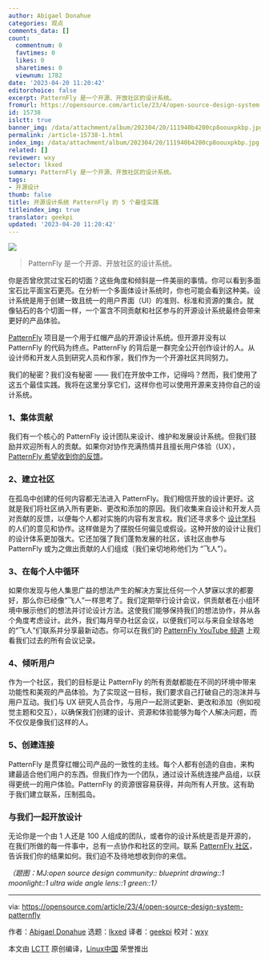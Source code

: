 ```yaml
---
author: Abigael Donahue
categories: 观点
comments_data: []
count:
  commentnum: 0
  favtimes: 0
  likes: 0
  sharetimes: 0
  viewnum: 1782
date: '2023-04-20 11:20:42'
editorchoice: false
excerpt: PatternFly 是一个开源、开放社区的设计系统。
fromurl: https://opensource.com/article/23/4/open-source-design-system-patternfly
id: 15738
islctt: true
banner_img: /data/attachment/album/202304/20/111940b4200cp8oouxpkbp.jpg
permalink: /article-15738-1.html
index_img: /data/attachment/album/202304/20/111940b4200cp8oouxpkbp.jpg.thumb.jpg
related: []
reviewer: wxy
selector: lkxed
summary: PatternFly 是一个开源、开放社区的设计系统。
tags:
- 开源设计
thumb: false
title: 开源设计系统 PatternFly 的 5 个最佳实践
titleindex_img: true
translator: geekpi
updated: '2023-04-20 11:20:42'
---
```


![](/data/attachment/album/202304/20/111940b4200cp8oouxpkbp.jpg)



> 
> PatternFly 是一个开源、开放社区的设计系统。
> 
> 
> 


你是否曾欣赏过宝石的切面？这些角度和倾斜是一件美丽的事情。你可以看到多面宝石比平面宝石更亮。在分析一个多面体设计系统时，你也可能会看到这种美。设计系统是用于创建一致且统一的用户界面（UI）的准则、标准和资源的集合。就像钻石的各个切面一样，一个富含不同贡献和社区参与的开源设计系统最终会带来更好的产品体验。


[PatternFly](https://www.patternfly.org/v4/) 项目是一个用于红帽产品的开源设计系统。但开源并没有以 PatternFly 的代码为终点。PatternFly 的背后是一群完全公开创作设计的人。从设计师和开发人员到研究人员和作家，我们作为一个开源社区共同努力。


我们的秘密？我们没有秘密 —— 我们在开放中工作，记得吗？然而，我们使用了这五个最佳实践。我将在这里分享它们，这样你也可以使用开源来支持你自己的设计系统。


### 1、集体贡献


我们有一个核心的 PatternFly 设计团队来设计、维护和发展设计系统。但我们鼓励并欢迎所有人的贡献。如果你对协作充满热情并且擅长用户体验（UX），[PatternFly 希望收到你的反馈](https://www.patternfly.org/v4/contribute/about)。


### 2、建立社区


在孤岛中创建的任何内容都无法进入 PatternFly。我们相信开放的设计更好。这就是我们将社区纳入所有更新、更改和添加的原因。我们收集来自设计和开发人员对贡献的反馈，以便每个人都对实施的内容有发言权。我们还寻求多个 [设计学科](https://design.redhat.com/?intcmp=7013a000002qLH8AAM) 的人们的意见和协作。这样做是为了摆脱任何偏见或假设。这种开放的设计让我们的设计体系更加强大。它还加强了我们蓬勃发展的社区，该社区由参与 PatternFly 或为之做出贡献的人们组成（我们亲切地称他们为 “飞人”）。


### 3、在每个人中循环


如果你发现与他人集思广益的想法产生的解决方案比任何一个人梦寐以求的都要好，那么你已经像“飞人”一样思考了。我们定期举行设计会议，供贡献者在小组环境中展示他们的想法并讨论设计方法。这使我们能够保持我们的想法协作，并从各个角度考虑设计。此外，我们每月举办社区会议，以便我们可以与来自全球各地的“飞人”们联系并分享最新动态。你可以在我们的 [PatternFly YouTube 频道](https://www.youtube.com/channel/UCqLT0IEvYmb8z__9IFLSVyQ) 上观看我们过去的所有会议记录。


### 4、倾听用户


作为一个社区，我们的目标是让 PatternFly 的所有贡献都能在不同的环境中带来功能性和美观的产品体验。为了实现这一目标，我们要求自己打破自己的泡沫并与用户互动。我们与 UX 研究人员合作，与用户一起测试更新、更改和添加（例如视觉主题和交互），以确保我们创建的设计、资源和体验能够为每个人解决问题，而不仅仅是像我们这样的人。


### 5、创建连接


PatternFly 是贯穿红帽公司产品的一致性的主线。每个人都有创造的自由，来构建最适合他们用户的东西。但我们作为一个团队，通过设计系统连接产品组，以获得更统一的用户体验。PatternFly 的资源很容易获得，并向所有人开放。这有助于我们建立联系，压制孤岛。


### 与我们一起开放设计


无论你是一个由 1 人还是 100 人组成的团队，或者你的设计系统是否是开源的，在我们所做的每一件事中，总有一点协作和社区的空间。联系 [PatternFly 社区](https://www.patternfly.org/v4/community)，告诉我们你的结果如何。我们迫不及待地想收到你的来信。


*（题图：MJ:open source design community:: blueprint drawing::1 moonlight::1 ultra wide angle lens::1 green::1）*




---


via: <https://opensource.com/article/23/4/open-source-design-system-patternfly>


作者：[Abigael Donahue](https://opensource.com/users/abigaeljamie) 选题：[lkxed](https://github.com/lkxed/) 译者：[geekpi](https://github.com/geekpi) 校对：[wxy](https://github.com/wxy)


本文由 [LCTT](https://github.com/LCTT/TranslateProject) 原创编译，[Linux中国](https://linux.cn/) 荣誉推出